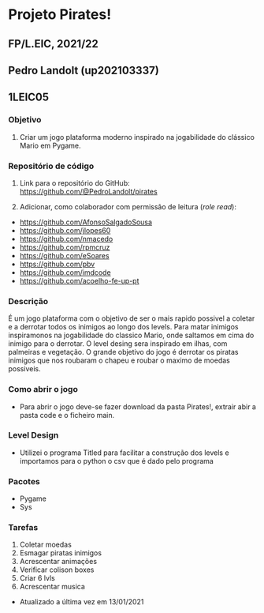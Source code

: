 # Projeto Pirates!
## FP/L.EIC, 2021/22
## Pedro Landolt (up202103337)
## 1LEIC05

### Objetivo

1. Criar um jogo plataforma moderno inspirado na jogabilidade do clássico Mario em Pygame.

### Repositório de código

1) Link para o repositório do GitHub: https://github.com/@PedroLandolt/pirates

2) Adicionar, como colaborador com permissão de leitura (*role read*):

- https://github.com/AfonsoSalgadoSousa
- https://github.com/jlopes60
- https://github.com/nmacedo
- https://github.com/rpmcruz
- https://github.com/eSoares
- https://github.com/pbv
- https://github.com/imdcode
- https://github.com/acoelho-fe-up-pt

### Descrição

  É um jogo plataforma com o objetivo de ser o mais rapido possivel a coletar e a derrotar todos os inimigos ao longo dos levels. 
Para matar inimigos inspiramonos na jogabilidade do classico Mario, onde saltamos em cima do  inimigo para o derrotar. 
O level desing sera inspirado em ilhas, com palmeiras e vegetação. O grande objetivo do jogo é derrotar os piratas inimigos que nos roubaram o chapeu e roubar o maximo de moedas possiveis.

### Como abrir o jogo

- Para abrir o jogo deve-se fazer download da pasta Pirates!, extrair abir a pasta code e o ficheiro main.

### Level Design

- Utilizei o programa Titled para facilitar a construção dos levels e importamos para o python o csv que é dado pelo programa

### Pacotes

- Pygame
- Sys

### Tarefas

1. Coletar moedas
2. Esmagar piratas inimigos
3. Acrescentar animações
4. Verificar colison boxes
5. Criar 6 lvls
6. Acrescentar musica


- Atualizado a última vez em 13/01/2021
